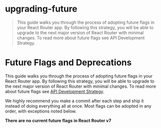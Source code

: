 # upgrading-future

> This guide walks you through the process of adopting future flags in your React Router app. By following this strategy, you will be able to upgrade to the next major version of React Router with minimal changes. To read more about future flags see API Development Strategy.

# Future Flags and Deprecations

This guide walks you through the process of adopting future flags in your React Router app. By following this strategy, you will be able to upgrade to the next major version of React Router with minimal changes. To read more about future flags see [API Development Strategy](../community/api-development-strategy).

We highly recommend you make a commit after each step and ship it instead of doing everything all at once. Most flags can be adopted in any order, with exceptions noted below.

**There are no current future flags in React Router v7**
